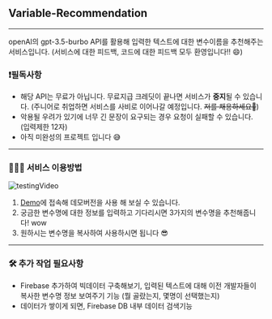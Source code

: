 ## Variable-Recommendation

---

openAI의 gpt-3.5-burbo API를 활용해 입력한 텍스트에 대한 변수이름을 추천해주는 서비스입니다.
(서비스에 대한 피드백, 코드에 대한 피드백 모두 환영입니다!! 😄)

### ❗️필독사항

- 해당 API는 무료가 아닙니다. 무료지급 크레딧이 끝나면 서비스가 **중지**될 수 있습니다. (주니어로 취업하면 서비스를 사비로 이어나갈 예정입니다. ~~저를 채용하세요🥹~~)
- 악용될 우려가 있기에 너무 긴 문장이 요구되는 경우 요청이 실패할 수 있습니다. (입력제한 12자)
- 아직 미완성의 프로젝트 입니다 😅

---

### 💁🏻‍♂️ 서비스 이용방법

![testingVideo](https://user-images.githubusercontent.com/100748721/229309435-2114d754-1b72-4144-90fa-e29f8c15d29d.gif)

1. [Demo](https://variable-recommendation.vercel.app/)에 접속해 데모버전을 사용 해 보실 수 있습니다.
2. 궁금한 변수명에 대한 정보를 입력하고 기다리시면 3가지의 변수명을 추천해줍니다! wow
3. 원하시는 변수명을 복사하여 사용하시면 됩니다 😎

---

### 🛠️ 추가 작업 필요사항

- Firebase 추가하여 빅데이터 구축해보기, 입력된 텍스트에 대해 이전 개발자들이 복사한 변수명 정보 보여주기 기능 (뭘 골랐는지, 몇명이 선택했는지)
- 데이터가 쌓이게 되면, Firebase DB 내부 데이터 검색기능

